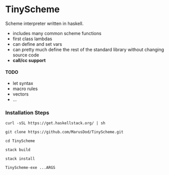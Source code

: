 # TinyScheme
Scheme interpreter written in haskell.
- includes many common scheme functions
- first class lambdas
- can define and set vars
- can pretty much define the rest of the standard library without changing source code
- **call/cc support**
 
#### TODO
- let syntax
- macro rules
- vectors
- ...

### Installation Steps
    curl -sSL https://get.haskellstack.org/ | sh

    git clone https://github.com/MarusDod/TinyScheme.git

    cd TinyScheme

    stack build

    stack install

    TinyScheme-exe ...ARGS